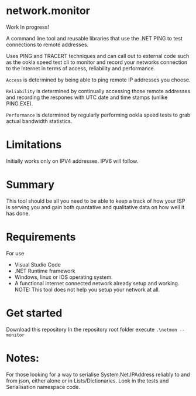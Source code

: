 # network.monitor


Work In progress!

A command line tool and reusable libraries that use the .NET PING to test connections to remote addresses.

Uses PING and TRACERT techniques and can call out to external code such as the ookla speed test cli to monitor and record your networks connection to the internet in terms of access, reliability and performance.

`Access` is determined by being able to ping remote IP addresses you choose. 

`Reliability` is determined by continually accessing those remote addresses and recording the respones with UTC date and time stamps (unlike PING.EXE). 

`Performance` is determined by regularly performing ookla speed tests to grab actual bandwidth statistics.

# Limitations

Initially works only on IPV4 addresses. IPV6 will follow.

# Summary

This tool should be all you need to be able to keep a track of how your ISP is serving you and gain both quantative and qualitative data on how well it has done. 

# Requirements
For use
* Visual Studio Code
* .NET Runtime framework
* Windows, linux or IOS operating system.
* A functional internet connected network already setup and working. NOTE: This tool does not help you setup your network at all.



# Get started

Download this repository
In the repository root folder execute ```.\netmon --monitor```


# Notes:

For those looking for a way to serialise System.Net.IPAddress reliably to and from json, either alone or in Lists/Dictionaries. Look in the tests and Serialisation namespace code.